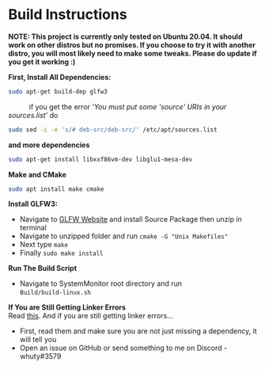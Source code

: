 # Build Instructions  

**NOTE: This project is currently only tested on Ubuntu 20.04. It should work on other distros but no promises. If you
  choose to try it with another distro, you will most likely need to make some tweaks. Please do update if you get it working :)**

**First, Install All Dependencies:**  
```bash
sudo apt-get build-dep glfw3 
``` 

&emsp;&emsp;&emsp;if you get the error *'You must put some 'source' URIs in your sources.list'* do  
```bash
sudo sed -i -e 's/# deb-src/deb-src/' /etc/apt/sources.list
```  

**and more dependencies**  
```bash
sudo apt-get install libxxf86vm-dev libglu1-mesa-dev 
```

**Make and CMake**  
```bash
sudo apt install make cmake
```

**Install GLFW3:**
- Navigate to [GLFW Website](https://www.glfw.org/download) and install Source Package then unzip in terminal
- Navigate to unzipped folder and run ```cmake -G "Unix Makefiles"```
- Next type ```make```
- Finally ```sudo make install```

**Run The Build Script**
- Navigate to SystemMonitor root directory and run   
```Build/build-linux.sh```

**If You are Still Getting Linker Errors**  
Read [this](https://stackoverflow.com/questions/17768008/how-to-build-install-glfw-3-and-use-it-in-a-linux-project). And if you are still getting linker errors...  
- First, read them and make sure you are not just missing a dependency, it will tell you
- Open an issue on GitHub or send something to me on Discord - whuty#3579